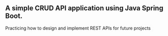 ## A simple CRUD API application using Java Spring Boot.

Practicing how to design and implement REST APIs for future projects
